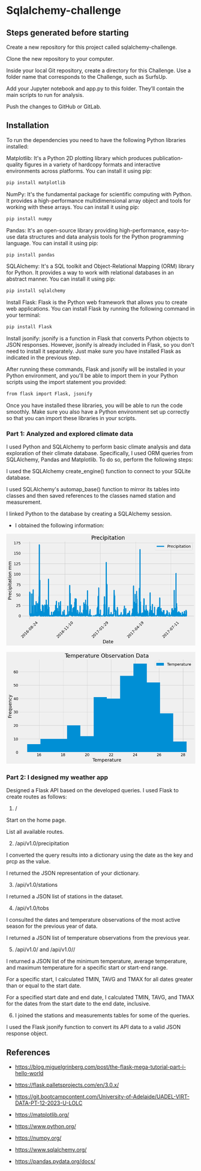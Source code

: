 # Sqlalchemy-challenge

## Steps generated before starting

Create a new repository for this project called sqlalchemy-challenge. 

Clone the new repository to your computer.

Inside your local Git repository, create a directory for this Challenge. Use a folder name that corresponds to the Challenge, such as SurfsUp.

Add your Jupyter notebook and app.py to this folder. They’ll contain the main scripts to run for analysis.

Push the changes to GitHub or GitLab.

## Installation

To run the dependencies you need to have the following Python libraries installed:

Matplotlib: It's a Python 2D plotting library which produces publication-quality figures in a variety of hardcopy formats and interactive environments across platforms. You can install it using pip:

```bash
pip install matplotlib
```

NumPy: It's the fundamental package for scientific computing with Python. It provides a high-performance multidimensional array object and tools for working with these arrays. You can install it using pip:

```bash
pip install numpy
```

Pandas: It's an open-source library providing high-performance, easy-to-use data structures and data analysis tools for the Python programming language. You can install it using pip:

```bash
pip install pandas
```

SQLAlchemy: It's a SQL toolkit and Object-Relational Mapping (ORM) library for Python. It provides a way to work with relational databases in an abstract manner. You can install it using pip:

```bash
pip install sqlalchemy
```

Install Flask: Flask is the Python web framework that allows you to create web applications. You can install Flask by running the following command in your terminal:

```bash
pip install Flask
```

Install jsonify: jsonify is a function in Flask that converts Python objects to JSON responses. However, jsonify is already included in Flask, so you don't need to install it separately. Just make sure you have installed Flask as indicated in the previous step.

After running these commands, Flask and jsonify will be installed in your Python environment, and you'll be able to import them in your Python scripts using the import statement you provided:

```bash
from flask import Flask, jsonify
```

Once you have installed these libraries, you will be able to run the code smoothly. Make sure you also have a Python environment set up correctly so that you can import these libraries in your scripts.



### Part 1: Analyzed and explored climate data
  

I used Python and SQLAlchemy to perform basic climate analysis and data exploration of their climate database. Specifically, I used ORM queries from SQLAlchemy, Pandas and Matplotlib. To do so, perform the following steps:


I used the SQLAlchemy create_engine() function to connect to your SQLite database.

I used SQLAlchemy's automap_base() function to mirror its tables into classes and then saved references to the classes named station and measurement.

I linked Python to the database by creating a SQLAlchemy session.

- I obtained the following information:


![alt text](image-1.png)



![alt text](image-2.png)



### Part 2: I designed my weather app

Designed a Flask API based on the developed queries. I used Flask to create routes as follows:

1. / 
   
Start on the home page.

List all available routes.

2. /api/v1.0/precipitation
   
I converted the query results into a dictionary using the date as the key and prcp as the value.

I returned the JSON representation of your dictionary.

3. /api/v1.0/stations
   
I returned a JSON list of stations in the dataset.

4. /api/v1.0/tobs
   
I consulted the dates and temperature observations of the most active season for the previous year of data.

I returned a JSON list of temperature observations from the previous year.

5. /api/v1.0/<home> and /api/v1.0/<home>/<end>
   
I returned a JSON list of the minimum temperature, average temperature, and maximum temperature for a specific start or start-end range.

For a specific start, I calculated TMIN, TAVG and TMAX for all dates greater than or equal to the start date.

For a specified start date and end date, I calculated TMIN, TAVG, and TMAX for the dates from the start date to the end date, inclusive.

6. I joined the stations and measurements tables for some of the queries.

I used the Flask jsonify function to convert its API data to a valid JSON response object.


## References

- https://blog.miguelgrinberg.com/post/the-flask-mega-tutorial-part-i-hello-world

- https://flask.palletsprojects.com/en/3.0.x/

- https://git.bootcampcontent.com/University-of-Adelaide/UADEL-VIRT-DATA-PT-12-2023-U-LOLC

- https://matplotlib.org/

- https://www.python.org/

- https://numpy.org/

- https://www.sqlalchemy.org/

- https://pandas.pydata.org/docs/

